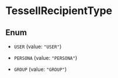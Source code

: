 

# TessellRecipientType

## Enum


* `USER` (value: `"USER"`)

* `PERSONA` (value: `"PERSONA"`)

* `GROUP` (value: `"GROUP"`)



